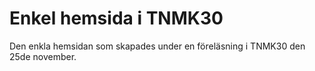 Enkel hemsida i TNMK30
======================

Den enkla hemsidan som skapades under en föreläsning i TNMK30 den 25de november.
